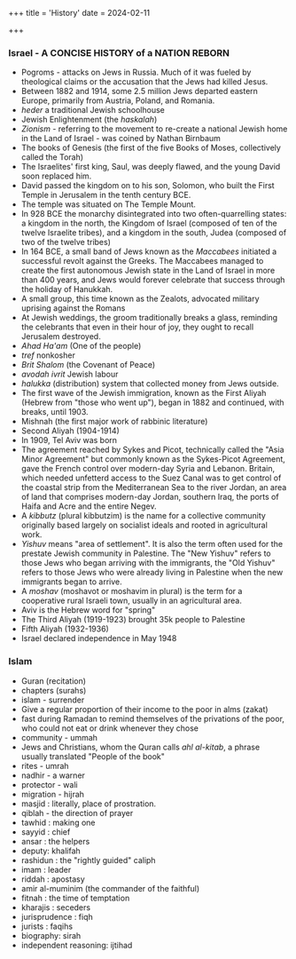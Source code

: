 +++
title = 'History'
date = 2024-02-11

+++

### Israel - A CONCISE HISTORY of a NATION REBORN

- Pogroms - attacks on Jews in Russia. Much of it was fueled by theological claims or the accusation that the Jews had killed Jesus.
- Between 1882 and 1914, some 2.5 million Jews departed eastern Europe, primarily from Austria, Poland, and Romania.
- _heder_ a traditional Jewish schoolhouse
- Jewish Enlightenment (the _haskalah_)
- _Zionism_ - referring to the movement to re-create a national Jewish home in the Land of Israel - was coined by Nathan Birnbaum
- The books of Genesis (the first of the five Books of Moses, collectively called the Torah)
- The Israelites' first king, Saul, was deeply flawed, and the young David soon replaced him.
- David passed the kingdom on to his son, Solomon, who built the First Temple in Jerusalem in the tenth century BCE.
- The temple was situated on The Temple Mount.
- In 928 BCE the monarchy disintegrated into two often-quarrelling states: a kingdom in the north, the Kingdom of Israel (composed of ten of the twelve Israelite tribes), and a kingdom in the south, Judea (composed of two of the twelve tribes)
- In 164 BCE, a small band of Jews known as the _Maccabees_ initiated a successful revolt against the Greeks. The Maccabees managed to create the first autonomous Jewish state in the Land of Israel in more than 400 years, and Jews would forever celebrate that success through the holiday of Hanukkah.
- A small group, this time known as the Zealots, advocated military uprising against the Romans
- At Jewish weddings, the groom traditionally breaks a glass, reminding the celebrants that even in their hour of joy, they ought to recall Jerusalem destroyed.
- _Ahad Ha'am_ (One of the people)
- _tref_ nonkosher
- _Brit Shalom_ (the Covenant of Peace)
- _avodah ivrit_ Jewish labour
- _halukka_ (distribution) system that collected money from Jews outside.
- The first wave of the Jewish immigration, known as the First Aliyah (Hebrew from "those who went up"), began in 1882 and continued, with breaks, until 1903.
- Mishnah (the first major work of rabbinic literature)
- Second Aliyah (1904-1914)
- In 1909, Tel Aviv was born
- The agreement reached by Sykes and Picot, technically called the "Asia Minor Agreement" but commonly known as the Sykes-Picot Agreement, gave the French control over modern-day Syria and Lebanon. Britain, which needed unfetterd access to the Suez Canal was to get control of the coastal strip from the Mediterranean Sea to the river Jordan, an area of land that comprises modern-day Jordan, southern Iraq, the ports of Haifa and Acre and the entire Negev.
- A _kibbutz_ (plural kibbutzim) is the name for a collective community originally based largely on socialist ideals and rooted in agricultural work.
- _Yishuv_ means "area of settlement". It is also the term often used for the prestate Jewish community in Palestine. The "New Yishuv" refers to those Jews who began arriving with the immigrants, the "Old Yishuv" refers to those Jews who were already living in Palestine when the new immigrants began to arrive.
- A _moshav_ (moshavot or moshavim in plural) is the term for a cooperative rural Israeli town, usually in an agricultural area.
- Aviv is the Hebrew word for "spring"
- The Third Aliyah (1919-1923) brought 35k people to Palestine
- Fifth Aliyah (1932-1936)
- Israel declared independence in May 1948

### Islam

- Guran (recitation)
- chapters (surahs)
- islam - surrender
- Give a regular proportion of their income to the poor in alms (zakat)
- fast during Ramadan to remind themselves of the privations of the poor, who could not eat or drink whenever they chose
- community - ummah
- Jews and Christians, whom the Quran calls _ahl al-kitab_, a phrase usually translated "People of the book"
- rites - umrah
- nadhir - a warner
- protector - wali
- migration - hijrah
- masjid : literally, place of prostration.
- qiblah - the direction of prayer
- tawhid : making one
- sayyid : chief
- ansar : the helpers
- deputy: khalifah
- rashidun : the "rightly guided" caliph
- imam : leader
- riddah : apostasy
- amir al-muminim (the commander of the faithful)
- fitnah : the time of temptation
- kharajis : seceders
- jurisprudence : fiqh
- jurists : faqihs
- biography: sirah
- independent reasoning: ijtihad

